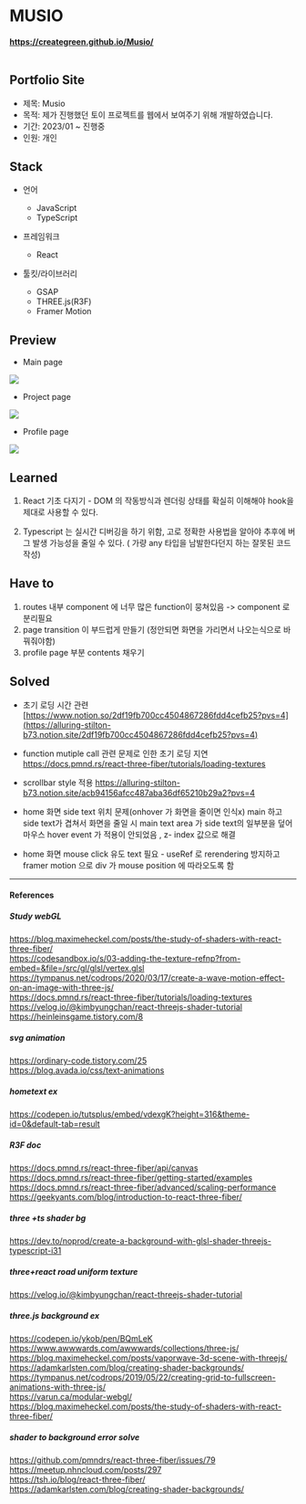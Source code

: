 # MUSIO <br/>
#### https://creategreen.github.io/Musio/<br/><br/>

## Portfolio Site 

- 제목: Musio 
- 목적: 제가 진행했던 토이 프로젝트를 웹에서 보여주기 위해 개발하였습니다.
- 기간: 2023/01 ~ 진행중 
- 인원: 개인


## Stack

- 언어
    - JavaScript
    - TypeScript
    
- 프레임워크
    - React
    
- 툴킷/라이브러리
    - GSAP
    - THREE.js(R3F)
    - Framer Motion


## Preview 
- Main page 
<img src="https://user-images.githubusercontent.com/91831423/226843808-f3eacddd-d958-40b5-9131-14fa1ed98246.gif" >

- Project page  
<img src="https://user-images.githubusercontent.com/91831423/226844027-ddf4bb02-cabb-41ad-9482-a1a6a63c99de.gif" >


- Profile page 
<img src="https://user-images.githubusercontent.com/91831423/226844313-578afade-13d5-4270-a94e-f62201df9967.gif">



## Learned

1. React 기초 다지기 - DOM 의 작동방식과 렌더링 상태를 확실히 이해해야 hook을 제대로 사용할 수 있다.

2. Typescript 는 실시간 디버깅을 하기 위함, 고로 정확한 사용법을 알아야 추후에 버그 발생 가능성을 줄일 수 있다. ( 가량 any 타입을 남발한다던지 하는 잘못된 코드 작성)

## Have to

1. routes 내부 component 에 너무 많은 function이 뭉쳐있음 -> component 로 분리필요 
2. page transition 이 부드럽게 만들기 (정안되면 화면을 가리면서 나오는식으로 바꿔줘야함)
3. profile page 부분 contents 채우기 

## Solved

- 초기 로딩 시간 관련 [https://www.notion.so/2df19fb700cc4504867286fdd4cefb25?pvs=4](https://alluring-stilton-b73.notion.site/2df19fb700cc4504867286fdd4cefb25?pvs=4)<br/>

- function mutiple call 관련 문제로 인한 초기 로딩 지연 https://docs.pmnd.rs/react-three-fiber/tutorials/loading-textures <br/>

- scrollbar style 적용 https://alluring-stilton-b73.notion.site/acb94156afcc487aba36df65210b29a2?pvs=4 <br/>

- home 화면 side text 위치 문제(onhover 가 화면을 줄이면 인식x) main 하고 side text가 겹쳐서 화면을 줄일 시 main text area 가 side text의 일부분을 덮어 마우스 hover event 가 적용이 안되었음 , z- index 값으로 해결

- home 화면 mouse click 유도 text 필요 - useRef 로 rerendering 방지하고 framer motion 으로 div 가 mouse position 에 따라오도록 함 

--------------
#### References
##### Study webGL
https://blog.maximeheckel.com/posts/the-study-of-shaders-with-react-three-fiber/ <br/>
https://codesandbox.io/s/03-adding-the-texture-refnp?from-embed=&file=/src/gl/glsl/vertex.glsl<br/>
https://tympanus.net/codrops/2020/03/17/create-a-wave-motion-effect-on-an-image-with-three-js/<br/>
https://docs.pmnd.rs/react-three-fiber/tutorials/loading-textures<br/>
https://velog.io/@kimbyungchan/react-threejs-shader-tutorial<br/>
https://heinleinsgame.tistory.com/8<br/>

##### svg animation<br/>
https://ordinary-code.tistory.com/25 <br/>
https://blog.avada.io/css/text-animations<br/>

##### hometext ex <br/>
https://codepen.io/tutsplus/embed/vdexgK?height=316&theme-id=0&default-tab=result <br/>

##### R3F doc<br/>
https://docs.pmnd.rs/react-three-fiber/api/canvas<br/>
https://docs.pmnd.rs/react-three-fiber/getting-started/examples<br/>
https://docs.pmnd.rs/react-three-fiber/advanced/scaling-performance<br/>
https://geekyants.com/blog/introduction-to-react-three-fiber/<br/>

##### three +ts shader bg<br/>
https://dev.to/noprod/create-a-background-with-glsl-shader-threejs-typescript-i31<br/>

##### three+react road uniform texture<br/>
https://velog.io/@kimbyungchan/react-threejs-shader-tutorial<br/>
##### three.js background ex<br/>
https://codepen.io/ykob/pen/BQmLeK<br/>
https://www.awwwards.com/awwwards/collections/three-js/<br/>
https://blog.maximeheckel.com/posts/vaporwave-3d-scene-with-threejs/<br/>
https://adamkarlsten.com/blog/creating-shader-backgrounds/<br/>
https://tympanus.net/codrops/2019/05/22/creating-grid-to-fullscreen-animations-with-three-js/<br/>
https://varun.ca/modular-webgl/<br/>
https://blog.maximeheckel.com/posts/the-study-of-shaders-with-react-three-fiber/<br/>

##### shader to background error solve<br/>
https://github.com/pmndrs/react-three-fiber/issues/79<br/>
https://meetup.nhncloud.com/posts/297<br/>
https://tsh.io/blog/react-three-fiber/<br/>
https://adamkarlsten.com/blog/creating-shader-backgrounds/<br/>
